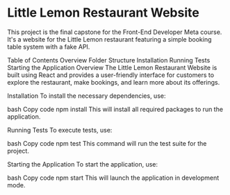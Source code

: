 # Little Lemon Restaurant Website

This project is the final capstone for the Front-End Developer Meta course. It's a website for the Little Lemon restaurant featuring a simple booking table system with a fake API.

Table of Contents
Overview
Folder Structure
Installation
Running Tests
Starting the Application
Overview
The Little Lemon Restaurant Website is built using React and provides a user-friendly interface for customers to explore the restaurant, make bookings, and learn more about its offerings.

Installation
To install the necessary dependencies, use:

bash
Copy code
npm install
This will install all required packages to run the application.

Running Tests
To execute tests, use:

bash
Copy code
npm test
This command will run the test suite for the project.

Starting the Application
To start the application, use:

bash
Copy code
npm start
This will launch the application in development mode.
